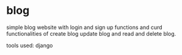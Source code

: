 # blog

simple blog website with login and sign up functions and curd functionalities of create blog update blog and read and delete blog.

tools used: django 
